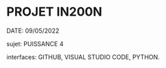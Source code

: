 
# PROJET IN200N
DATE: 09/05/2022

sujet: PUISSANCE 4

interfaces: GITHUB, VISUAL STUDIO CODE, PYTHON.

